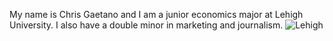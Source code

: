 My name is Chris Gaetano and I am a junior economics major at Lehigh University. I also have a double minor in marketing and journalism. 
![Lehigh](http://media.nola.com/lsu_impact/photo/lehigh-logojpg-60b855c91fdfc042.jpg)
